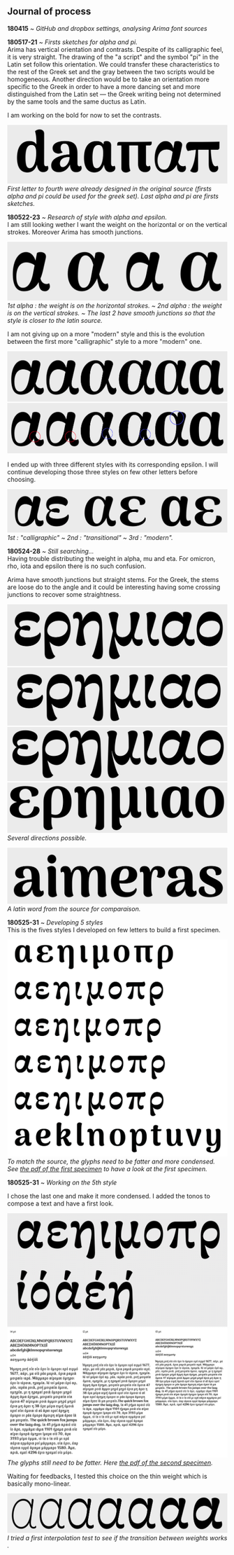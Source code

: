 ## Journal of process

**180415** ~ *GitHub and dropbox settings, analysing Arima font sources*

**180517-21** ~ *Firsts sketches for alpha and pi.* <br/>
Arima has vertical orientation and contrasts. Despite of its calligraphic feel, it is very straight. The drawing of the "a script" and the symbol "pi" in the Latin set follow this orientation. We could transfer these characteristics to the rest of the Greek set and the gray between the two scripts would be homogeneous. Another direction would be to take an orientation more specific to the Greek in order to have a more dancing set and more distinguished from the Latin set — the Greek writing being not determined by the same tools and the same ductus as Latin.

I am working on the bold for now to set the contrasts.

![Screenshot](03_SCREENSHOTS/2018-05-21_2.png)
*First letter to fourth were already designed in the original source (firsts alpha and pi could be used for the greek set). Last alpha and pi are firsts sketches.*

**180522-23** ~ *Research of style with alpha and epsilon.* <br/>
I am still looking wether I want the weight on the horizontal or on the vertical strokes. Moreover Arima has smooth junctions.

![Screenshot](03_SCREENSHOTS/2018-05-23_7.png)
*1st alpha : the weight is on the horizontal strokes. ~ 2nd alpha : the weight is on the vertical strokes. ~ The last 2 have smooth junctions so that the style is closer to the latin source.*

I am not giving up on a more "modern" style and this is the evolution between the first more "calligraphic" style to a more "modern" one.

![Screenshot](03_SCREENSHOTS/2018-05-23_5.png)
![Screenshot](03_SCREENSHOTS/2018-05-23_5-2.png)

I ended up with three different styles with its corresponding epsilon. I will continue developing those three styles on few other letters before choosing.

![Screenshot](03_SCREENSHOTS/2018-05-23_6.png)
*1st : "calligraphic" ~ 2nd : "transitional" ~ 3rd : "modern".*

**180524-28** ~ *Still searching…* <br/>
Having trouble distributing the weight in alpha, mu and eta. For omicron, rho, iota and epsilon there is no such confusion.

Arima have smooth junctions but straight stems. For the Greek, the stems are loose do to the angle and it could be interesting having some crossing junctions to recover some straightness.

![Screenshot](03_SCREENSHOTS/2018-05-28_1.png)
![Screenshot](03_SCREENSHOTS/2018-05-28_2.png)
![Screenshot](03_SCREENSHOTS/2018-05-28_3.png)
![Screenshot](03_SCREENSHOTS/2018-05-28_4.png)
*Several directions possible.*

![Screenshot](03_SCREENSHOTS/2018-05-28_5.png)
*A latin word from the source for comparaison.*

**180525-31** ~ *Developing 5 styles* <br/>
This is the fives styles I developed on few letters to build a first specimen.

![Screenshot](03_SCREENSHOTS/2018-05-31.png)
*To match the source, the glyphs need to be fatter and more condensed. See [the pdf of the first specimen](https://github.com/eellak/gsoc2018-arimamadurai/blob/master/00_PROCESS/04_PDF/180529-specimen.pdf) to have a look at the first specimen.*

**180525-31** ~ *Working on the 5th style*

I chose the last one and make it more condensed. I added the tonos to compose a text and have a first look.

![Screenshot](03_SCREENSHOTS/2018-06-01_1.png)
![Screenshot](03_SCREENSHOTS/2018-06-01_2.png)
*The glyphs still need to be fatter. Here [the pdf of the second specimen](https://github.com/eellak/gsoc2018-arimamadurai/blob/master/00_PROCESS/04_PDF/180601-specimen-ss04.pdf).*

Waiting for feedbacks, I tested this choice on the thin weight which is basically mono-linear.

![Screenshot](03_SCREENSHOTS/2018-06-01_3.png)
*I tried a first interpolation test to see if the transition between weights works .*

